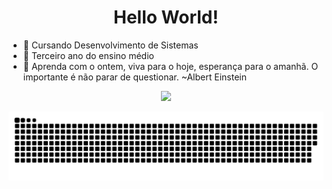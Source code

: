 <div align="center">
<h1>Hello World!</h1>
</div>

- 💭 Cursando Desenvolvimento de Sistemas
- 💭 Terceiro ano do ensino médio
- 💭 Aprenda com o ontem, viva para o hoje, esperança para o amanhã. O importante é não parar de questionar. ~Albert Einstein


<div align="center">
<img src="https://user-images.githubusercontent.com/99843232/183812577-374a55e5-95d8-4e90-bf72-a33643a5e276.gif"  width="830px"/><br>
</div>


![Snake animation](https://github.com/ThainaSilva4/ThainaSilva4/blob/output/github-contribution-grid-snake.svg)

